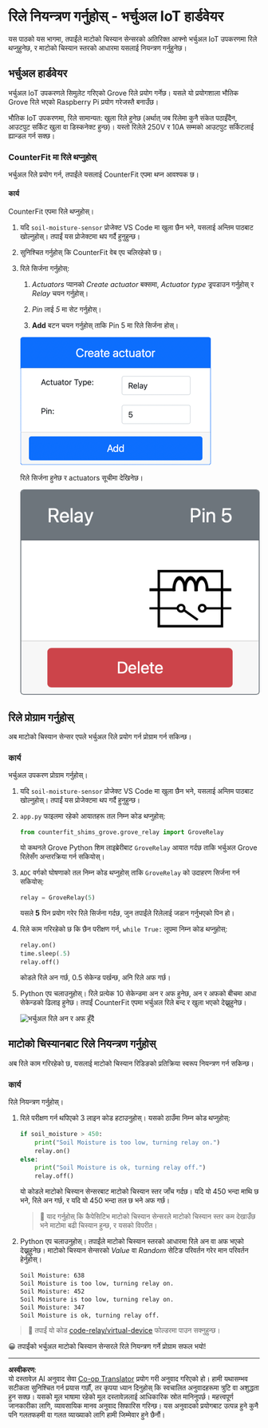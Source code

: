 <!--
CO_OP_TRANSLATOR_METADATA:
{
  "original_hash": "f8f541ee945545017a51aaf309aa37c3",
  "translation_date": "2025-08-27T11:24:46+00:00",
  "source_file": "2-farm/lessons/3-automated-plant-watering/virtual-device-relay.md",
  "language_code": "ne"
}
-->
# रिले नियन्त्रण गर्नुहोस् - भर्चुअल IoT हार्डवेयर

यस पाठको यस भागमा, तपाईंले माटोको चिस्यान सेन्सरको अतिरिक्त आफ्नो भर्चुअल IoT उपकरणमा रिले थप्नुहुनेछ, र माटोको चिस्यान स्तरको आधारमा यसलाई नियन्त्रण गर्नुहुनेछ।

## भर्चुअल हार्डवेयर

भर्चुअल IoT उपकरणले सिमुलेट गरिएको Grove रिले प्रयोग गर्नेछ। यसले यो प्रयोगशाला भौतिक Grove रिले भएको Raspberry Pi प्रयोग गरेजस्तै बनाउँछ।

भौतिक IoT उपकरणमा, रिले सामान्यत: खुला रिले हुनेछ (अर्थात् जब रिलेमा कुनै संकेत पठाइँदैन, आउटपुट सर्किट खुला वा डिस्कनेक्ट हुन्छ)। यस्तो रिलेले 250V र 10A सम्मको आउटपुट सर्किटलाई ह्यान्डल गर्न सक्छ।

### CounterFit मा रिले थप्नुहोस्

भर्चुअल रिले प्रयोग गर्न, तपाईंले यसलाई CounterFit एपमा थप्न आवश्यक छ।

#### कार्य

CounterFit एपमा रिले थप्नुहोस्।

1. यदि `soil-moisture-sensor` प्रोजेक्ट VS Code मा खुला छैन भने, यसलाई अन्तिम पाठबाट खोल्नुहोस्। तपाईं यस प्रोजेक्टमा थप गर्दै हुनुहुन्छ।

1. सुनिश्चित गर्नुहोस् कि CounterFit वेब एप चलिरहेको छ।

1. रिले सिर्जना गर्नुहोस्:

    1. *Actuators* प्यानको *Create actuator* बक्समा, *Actuator type* ड्रपडाउन गर्नुहोस् र *Relay* चयन गर्नुहोस्।

    1. *Pin* लाई *5* मा सेट गर्नुहोस्।

    1. **Add** बटन चयन गर्नुहोस् ताकि Pin 5 मा रिले सिर्जना होस्।

    ![रिले सेटिङहरू](../../../../../translated_images/counterfit-create-relay.fa7c40fd0f2f6afc33b35ea94fcb235085be4861e14e3fe6b9b7bcfc82d1c888.ne.png)

    रिले सिर्जना हुनेछ र actuators सूचीमा देखिनेछ।

    ![रिले सिर्जना गरिएको](../../../../../translated_images/counterfit-relay.bbf74c1dbdc8b9acd983367fcbd06703a402aefef6af54ddb28e11307ba8a12c.ne.png)

## रिले प्रोग्राम गर्नुहोस्

अब माटोको चिस्यान सेन्सर एपले भर्चुअल रिले प्रयोग गर्न प्रोग्राम गर्न सकिन्छ।

### कार्य

भर्चुअल उपकरण प्रोग्राम गर्नुहोस्।

1. यदि `soil-moisture-sensor` प्रोजेक्ट VS Code मा खुला छैन भने, यसलाई अन्तिम पाठबाट खोल्नुहोस्। तपाईं यस प्रोजेक्टमा थप गर्दै हुनुहुन्छ।

1. `app.py` फाइलमा रहेको आयातहरू तल निम्न कोड थप्नुहोस्:

    ```python
    from counterfit_shims_grove.grove_relay import GroveRelay
    ```

    यो कथनले Grove Python शिम लाइब्रेरीबाट `GroveRelay` आयात गर्दछ ताकि भर्चुअल Grove रिलेसँग अन्तरक्रिया गर्न सकियोस्।

1. `ADC` वर्गको घोषणाको तल निम्न कोड थप्नुहोस् ताकि `GroveRelay` को उदाहरण सिर्जना गर्न सकियोस्:

    ```python
    relay = GroveRelay(5)
    ```

    यसले **5** पिन प्रयोग गरेर रिले सिर्जना गर्दछ, जुन तपाईंले रिलेलाई जडान गर्नुभएको पिन हो।

1. रिले काम गरिरहेको छ कि छैन परीक्षण गर्न, `while True:` लूपमा निम्न कोड थप्नुहोस्:

    ```python
    relay.on()
    time.sleep(.5)
    relay.off()
    ```

    कोडले रिले अन गर्छ, 0.5 सेकेन्ड पर्खन्छ, अनि रिले अफ गर्छ।

1. Python एप चलाउनुहोस्। रिले प्रत्येक 10 सेकेन्डमा अन र अफ हुनेछ, अन र अफको बीचमा आधा सेकेन्डको ढिलाइ हुनेछ। तपाईं CounterFit एपमा भर्चुअल रिले बन्द र खुला भएको देख्नुहुनेछ।

    ![भर्चुअल रिले अन र अफ हुँदै](../../../../../images/virtual-relay-turn-on-off.gif)

## माटोको चिस्यानबाट रिले नियन्त्रण गर्नुहोस्

अब रिले काम गरिरहेको छ, यसलाई माटोको चिस्यान रिडिङको प्रतिक्रिया स्वरूप नियन्त्रण गर्न सकिन्छ।

### कार्य

रिले नियन्त्रण गर्नुहोस्।

1. रिले परीक्षण गर्न थपिएको 3 लाइन कोड हटाउनुहोस्। यसको ठाउँमा निम्न कोड थप्नुहोस्:

    ```python
    if soil_moisture > 450:
        print("Soil Moisture is too low, turning relay on.")
        relay.on()
    else:
        print("Soil Moisture is ok, turning relay off.")
        relay.off()
    ```

    यो कोडले माटोको चिस्यान सेन्सरबाट माटोको चिस्यान स्तर जाँच गर्दछ। यदि यो 450 भन्दा माथि छ भने, रिले अन गर्छ, र यदि यो 450 भन्दा तल छ भने अफ गर्छ।

    > 💁 याद गर्नुहोस् कि कैपेसिटिभ माटोको चिस्यान सेन्सरले माटोको चिस्यान स्तर कम देखाउँछ भने माटोमा बढी चिस्यान हुन्छ, र यसको विपरीत।

1. Python एप चलाउनुहोस्। तपाईंले माटोको चिस्यान स्तरको आधारमा रिले अन वा अफ भएको देख्नुहुनेछ। माटोको चिस्यान सेन्सरको *Value* वा *Random* सेटिङ परिवर्तन गरेर मान परिवर्तन हेर्नुहोस्।

    ```output
    Soil Moisture: 638
    Soil Moisture is too low, turning relay on.
    Soil Moisture: 452
    Soil Moisture is too low, turning relay on.
    Soil Moisture: 347
    Soil Moisture is ok, turning relay off.
    ```

> 💁 तपाईं यो कोड [code-relay/virtual-device](../../../../../2-farm/lessons/3-automated-plant-watering/code-relay/virtual-device) फोल्डरमा पाउन सक्नुहुन्छ।

😀 तपाईंको भर्चुअल माटोको चिस्यान सेन्सरले रिले नियन्त्रण गर्ने प्रोग्राम सफल भयो!

---

**अस्वीकरण**:  
यो दस्तावेज़ AI अनुवाद सेवा [Co-op Translator](https://github.com/Azure/co-op-translator) प्रयोग गरी अनुवाद गरिएको हो। हामी यथासम्भव सटीकता सुनिश्चित गर्न प्रयास गर्छौं, तर कृपया ध्यान दिनुहोस् कि स्वचालित अनुवादहरूमा त्रुटि वा अशुद्धता हुन सक्छ। यसको मूल भाषामा रहेको मूल दस्तावेज़लाई आधिकारिक स्रोत मानिनुपर्छ। महत्त्वपूर्ण जानकारीका लागि, व्यावसायिक मानव अनुवाद सिफारिस गरिन्छ। यस अनुवादको प्रयोगबाट उत्पन्न हुने कुनै पनि गलतफहमी वा गलत व्याख्याको लागि हामी जिम्मेवार हुने छैनौं।  